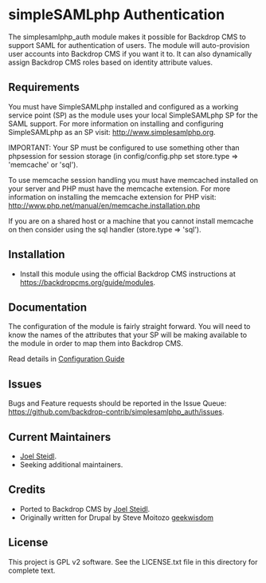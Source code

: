 simpleSAMLphp Authentication
======================

The simplesamlphp_auth module makes it possible for Backdrop CMS to support SAML
for authentication of users. The module will auto-provision user accounts into
Backdrop CMS if you want it to. It can also dynamically assign Backdrop CMS
roles based on identity attribute values.


Requirements
------------

You must have SimpleSAMLphp installed and configured as a working service
point (SP) as the module uses your local SimpleSAMLphp SP for the SAML
support. For more information on installing and configuring SimpleSAMLphp as
an SP visit: http://www.simplesamlphp.org.

IMPORTANT: Your SP must be configured to use something other than phpsession
for session storage (in config/config.php set store.type => 'memcache'
or 'sql').

To use memcache session handling you must have memcached installed on your
server and PHP must have the memcache extension. For more information on
installing the memcache extension for PHP visit:
http://www.php.net/manual/en/memcache.installation.php

If you are on a shared host or a machine that you cannot install memcache on
then consider using the sql handler (store.type => 'sql').

Installation
------------

- Install this module using the official Backdrop CMS instructions at
  https://backdropcms.org/guide/modules.


Documentation
-------------

The configuration of the module is fairly straight forward. You will need to
know the names of the attributes that your SP will be making available to the
module in order to map them into Backdrop CMS.

Read details in [Configuration Guide](https://github.com/backdrop-contrib/simplesamlphp_auth/wiki/Configuring-Authentication-using-SimpleSAMLphp)



Issues
------

Bugs and Feature requests should be reported in the Issue Queue:
https://github.com/backdrop-contrib/simplesamlphp_auth/issues.


Current Maintainers
-------------------

- [Joel Steidl](https://github.com/joelsteidl).
- Seeking additional maintainers.

Credits
-------

- Ported to Backdrop CMS by [Joel Steidl](https://github.com/joelsteidl).
- Originally written for Drupal by
  Steve Moitozo [geekwisdom](http://drupal.org/user/1662)

License
-------

This project is GPL v2 software.
See the LICENSE.txt file in this directory for complete text.
